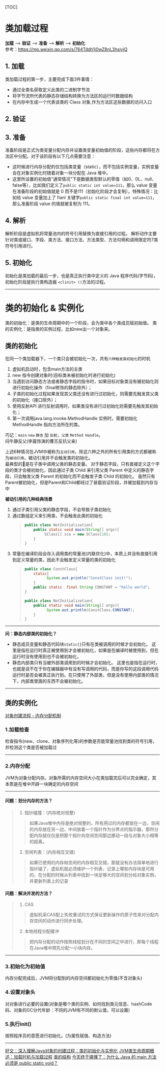 [TOC]  

# 类加载过程
 **加载** —> **验证** —> **准备** —> **解析** —> **初始化**  
 参考：https://mp.weixin.qq.com/s/764Tddh1j0wZ8nL3hsiyjQ
## 1. 加载
类加载过程的第一步，主要完成下面3件事情：
   * 通过全类名获取定义此类的二进制字节流
   * 将字节流所代表的静态存储结构转换为方法区的运行时数据结构
   * 在内存中生成一个代表该类的 Class 对象,作为方法区这些数据的访问入口
    

## 2. 验证
## 3. 准备
准备阶段是正式为类变量分配内存并设置类变量初始值的阶段，这些内存都将在方法区中分配。对于该阶段有以下几点需要注意：
   * 这时候进行内存分配的仅包括类变量（static），而不包括实例变量，实例变量会在对象实例化时随着对象一块分配在 Java 堆中。
   * 这里所设置的初始值"通常情况"下是数据类型默认的零值（如0、0L、null、false等），比如我们定义了`public static int value=111`，那么 value 变量在准备阶段的初始值就是 0 而不是111（初始化阶段才会复制）。特殊情况：比如给 value 变量加上了 fianl 关键字`public static final int value=111`，那么准备阶段 value 的值就被复制为 111。
  
## 4. 解析
解析阶段是虚拟机将常量池内的符号引用替换为直接引用的过程。
解析动作主要针对类或接口、字段、类方法、接口方法、方法类型、方法句柄和调用限定符7类符号引用进行。

## 5. 初始化
初始化是类加载的最后一步，也是真正执行类中定义的 Java 程序代码(字节码)，初始化阶段是执行类构造器 `<clinit> ()`方法的过程。

---

# 类的初始化 & 实例化
类的初始化：是类的生命周期中的一个阶段，会为类中各个类成员赋初始值。
类的实例化：是指类的实例过程，比如new出一个对象来。

## 类的初始化
在同一个类加载器下，一个类只会被初始化一次，共有`六种触发类初始化`的时机  
1. 虚拟机启动时，包含main方法的主类  
2. new 指令创建对象时(目标类未被初始化时进行初始化)  
3. 当遇到访问静态方法或者静态字段的指令时，如果目标对象类没有被初始化则进行初始化操作（final修饰的静态除外）；  
4. 子类的初始化过程如果发现其父类还没有进行过初始化，则需要先触发其父类的初始化（接口除外）；
5. 使用反射API 进行反射调用时，如果类没有进行过初始化则需要先触发其初始化；  
6. 第一次调用java.lang.invoke.MethodHandle 实例时，需要初始化 MethodHandle 指向方法所在的类。  

巧记：`main` `new` `静态` 加 `反射`，`父类` `Method Handle`。  
    闷牛静反父(李晨饰演的曹丕反抗父亲)

上述6种情况在JVM中被称为`主动引用`，除这六种之外的所有引用类的方式都被称为`被动引用`，被动引用并不会触发类的初始化。  
最典型的🌰是在子类中调用父类的静态变量。
对于静态字段，只有直接定义这个字段的类才会被初始化，因此通过子类 Child 来引用父类 Parent 中定义的静态字段，只会触发父类 Parent 的初始化而不会触发子类 Child 的初始化。
虽然只有Parent被初始化，但是Parent和Child都经过了装载验证阶段，并被加载到内存当中  

**被动引用的几种经典场景**
1. 通过子类引用父类的静态字段，不会导致子类初始化
2. 通过数组定义来引用类，不会触发此类的初始化
   > ```java
   > public class NotInitialization{
   >     public static void main(String[] args){
   >          SClass[] sca = new SClass[10];
   >     }
   > }
   >```
3. 常量在编译阶段会存入调用类的常量池(内联优化)中，本质上并没有直接引用到定义常量的类，因此不会触发定义常量的类的初始化
   >```java
   >public class ConstClass{
   >     static{
   >           System.out.println("ConstClass init!");
   >     }
   >     public static  final String CONSTANT = "hello world";
   >}
   >
   >public class NotInitialization{
   >     public static void main(String[] args){
   >           System.out.println(ConstClass.CONSTANT);
   >     }
   >}
   >```  

---

**问：静态内部类的初始化？**
*  静态成员变量和静态代码块`static{}`只有在类被调用的时候才会初始化。
   这里是指在运行时真正被使用到才会被初始化，如果是在编译时被使用到，但在运行时没有使用到也不会被初始化，
*  静态内部类只有当被外部类调用到的时候才会初始化。
   这里也是指在运行时，也就是说不在于你在编辑器中有没有写调用的代码，而是你写的这段调用代码运行时是否会被真正执行到。在只使用了外部类，但是没有使用内部类的情况下，内部类里面的东西不会被初始化。  

---

## 类的实例化
[对象创建流程 - 内存分配机制](https://www.jianshu.com/p/63d23543818b)  
### 1.加载检查
检查指令(new、clone、对象序列化等)的参数是否能常量池找到类的符号引用，并检测这个类是否被加载过

---

### 2.内存分配  
JVM为对象分配内存。对象所需的内存空间大小在类加载完后可以完全确定，其本质是在堆中开辟一块确定的内存空间

---

#### **问题：划分内存的方法？**
> 1. 指针碰撞：(内存绝对规整)
> > 如果Java堆中内存是绝对规整的，所有用过的内存都放在一边，空闲的内存放在另一边，中间放着一个指针作为分界点的指示器，那所分配内存就仅仅是把那个指针向空闲空间那边挪动一段与对象大小相等的距离。
> 2. 空闲列表：(内存相互交错)
> > 如果已使用的内存和空闲的内存相互交错，那就没有办法简单地进行指针碰了，虚拟机就必须维护一个列表，记录上哪些内存块是可用的，在分配的时候从列表中找到一块足够大的空间划分给对象实例，并更新列表上的记录

#### **问题：解决并发的方法？**
> 1. CAS
> > 虚拟机采CAS配上失败重试的方式保证更新操作的原子性来对分配内存空间的动作进行同步处理。
> 2. 本地线程分配缓冲
> > 把内存分配的动作按照线程划分在不同的空间之中进行，即每个线程在Java堆中预先分配一小块内存。

---

### 3.初始化为初始值
内存分配完成后，JVM将分配到的内存空间都初始化为零值(不含对象头)

### 4.设置对象头
对对象进行必要的设置(对象是哪个类的实例、如何找到类元信息、hashCode码、对象的GC分代年龄：不同的JVM有不同的默认值，可以设置)

### 5.执行init()
按照程序员的意愿进行初始化。(为属性赋值、构造方法)

---

[好文：深入理解Java对象的创建过程：类的初始化与实例化](https://blog.csdn.net/justloveyou_/article/details/72466416)
[JVM类生命周期概述：加载时机与加载过程](https://blog.csdn.net/justloveyou_/article/details/72466105)
[类的结构](https://mp.weixin.qq.com/s/pekAvJY84qSefHi69d3qgw)
[今天终于搞懂了：为什么 Java 的 main 方法必须是 public static void？](https://mp.weixin.qq.com/s/VLyJjMbLd4ReF6HUz943WA)